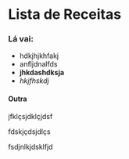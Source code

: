 # Lista de Receitas

### Lá vai:

- hdkjhjkhfakj
- anfljdnalfds
- **jhkdashdksja**
- _hkjfhskdj_

#### Outra

jfklçsjdklçjdsf

fdskjçdsjdlçs

fsdjnlkjdsklfjd



